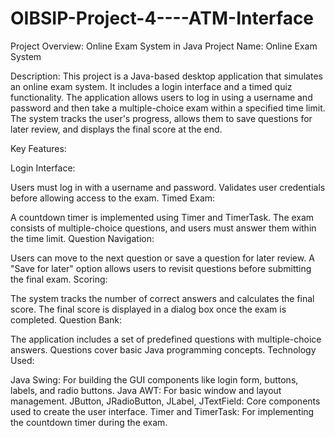 # OIBSIP-Project-4----ATM-Interface
Project Overview: Online Exam System in Java
Project Name: Online Exam System

Description:
This project is a Java-based desktop application that simulates an online exam system. It includes a login interface and a timed quiz functionality. The application allows users to log in using a username and password and then take a multiple-choice exam within a specified time limit. The system tracks the user's progress, allows them to save questions for later review, and displays the final score at the end.

Key Features:

Login Interface:

Users must log in with a username and password.
Validates user credentials before allowing access to the exam.
Timed Exam:

A countdown timer is implemented using Timer and TimerTask.
The exam consists of multiple-choice questions, and users must answer them within the time limit.
Question Navigation:

Users can move to the next question or save a question for later review.
A "Save for later" option allows users to revisit questions before submitting the final exam.
Scoring:

The system tracks the number of correct answers and calculates the final score.
The final score is displayed in a dialog box once the exam is completed.
Question Bank:

The application includes a set of predefined questions with multiple-choice answers.
Questions cover basic Java programming concepts.
Technology Used:

Java Swing: For building the GUI components like login form, buttons, labels, and radio buttons.
Java AWT: For basic window and layout management.
JButton, JRadioButton, JLabel, JTextField: Core components used to create the user interface.
Timer and TimerTask: For implementing the countdown timer during the exam.
